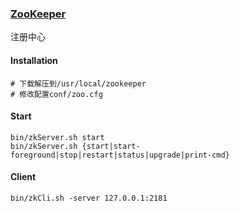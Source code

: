 ### [ZooKeeper](https://zookeeper.apache.org/doc/r3.4.14/zookeeperStarted.html)
注册中心

#### Installation
```
# 下载解压到/usr/local/zookeeper
# 修改配置conf/zoo.cfg
```

#### Start
```
bin/zkServer.sh start
bin/zkServer.sh {start|start-foreground|stop|restart|status|upgrade|print-cmd}
```

#### Client
```
bin/zkCli.sh -server 127.0.0.1:2181
```